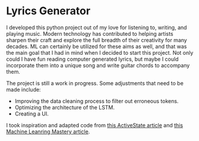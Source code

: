 # Lyrics Generator

I developed this python project out of my love for listening to, writing, and 
playing music. Modern technology has contributed to helping artists sharpen their craft 
and explore the full breadth of their creativity for many decades. ML can certainly 
be utilized for these aims as well, and that was the main goal that I had in mind when 
I decided to start this project. Not only could I have fun reading computer 
generated lyrics, but maybe I could incorporate them into a unique song and write 
guitar chords to accompany them. 

The project is still a work in progress. Some adjustments that need to be made include:
* Improving the data cleaning process to filter out erroneous tokens.
* Optimizing the architecture of the LSTM.
* Creating a UI.

I took inspiration and adapted code from [this ActiveState article](https://www.activestate.com/blog/how-to-build-a-lyrics-generator-with-python-recurrent-neural-networks/)
and [this Machine Leanring Mastery article](https://machinelearningmastery.com/how-to-develop-a-word-level-neural-language-model-in-keras/).

